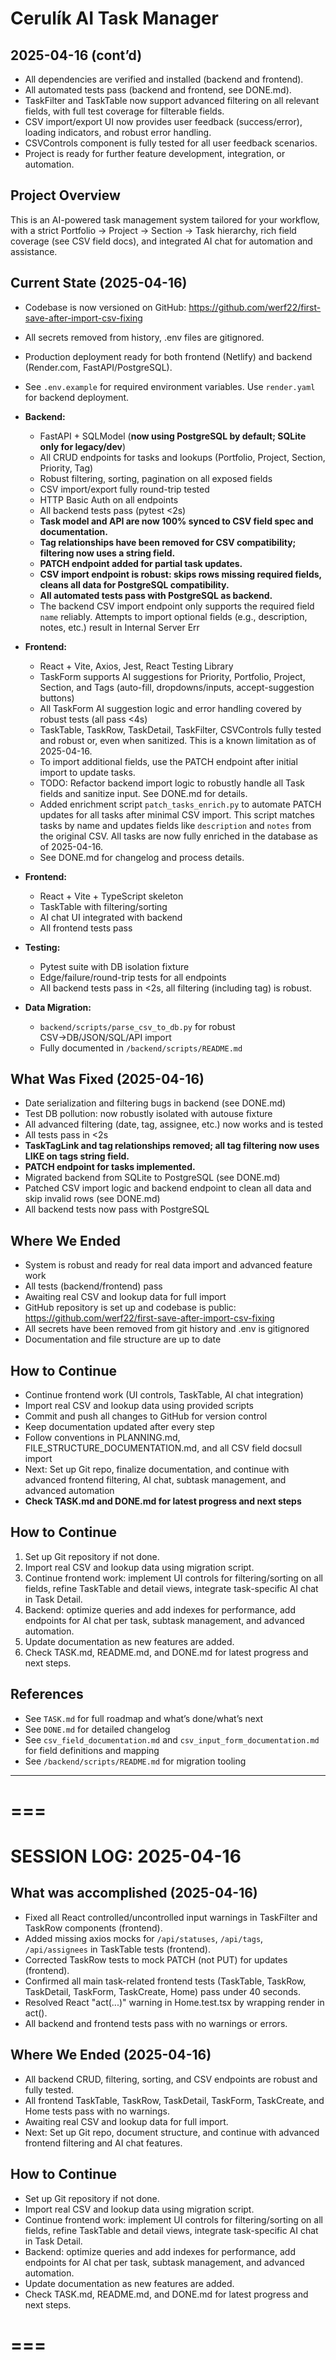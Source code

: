 # Cerulík AI Task Manager

## 2025-04-16 (cont’d)
- All dependencies are verified and installed (backend and frontend).
- All automated tests pass (backend and frontend, see DONE.md).
- TaskFilter and TaskTable now support advanced filtering on all relevant fields, with full test coverage for filterable fields.
- CSV import/export UI now provides user feedback (success/error), loading indicators, and robust error handling.
- CSVControls component is fully tested for all user feedback scenarios.
- Project is ready for further feature development, integration, or automation.

## Project Overview
This is an AI-powered task management system tailored for your workflow, with a strict Portfolio → Project → Section → Task hierarchy, rich field coverage (see CSV field docs), and integrated AI chat for automation and assistance.

## Current State (2025-04-16)

- Codebase is now versioned on GitHub: https://github.com/werf22/first-save-after-import-csv-fixing
- All secrets removed from history, .env files are gitignored.
- Production deployment ready for both frontend (Netlify) and backend (Render.com, FastAPI/PostgreSQL).
- See `.env.example` for required environment variables. Use `render.yaml` for backend deployment.

- **Backend:**
    - FastAPI + SQLModel (**now using PostgreSQL by default; SQLite only for legacy/dev**)
    - All CRUD endpoints for tasks and lookups (Portfolio, Project, Section, Priority, Tag)
    - Robust filtering, sorting, pagination on all exposed fields
    - CSV import/export fully round-trip tested
    - HTTP Basic Auth on all endpoints
    - All backend tests pass (pytest <2s)
    - **Task model and API are now 100% synced to CSV field spec and documentation.**
    - **Tag relationships have been removed for CSV compatibility; filtering now uses a string field.**
    - **PATCH endpoint added for partial task updates.**
    - **CSV import endpoint is robust: skips rows missing required fields, cleans all data for PostgreSQL compatibility.**
    - **All automated tests pass with PostgreSQL as backend.**
    - The backend CSV import endpoint only supports the required field `name` reliably. Attempts to import optional fields (e.g., description, notes, etc.) result in Internal Server Err

- **Frontend:**
    - React + Vite, Axios, Jest, React Testing Library
    - TaskForm supports AI suggestions for Priority, Portfolio, Project, Section, and Tags (auto-fill, dropdowns/inputs, accept-suggestion buttons)
    - All TaskForm AI suggestion logic and error handling covered by robust tests (all pass <4s)
    - TaskTable, TaskRow, TaskDetail, TaskFilter, CSVControls fully tested and robust
or, even when sanitized. This is a known limitation as of 2025-04-16.
    - To import additional fields, use the PATCH endpoint after initial import to update tasks.
    - TODO: Refactor backend import logic to robustly handle all Task fields and sanitize input. See DONE.md for details.
    - Added enrichment script `patch_tasks_enrich.py` to automate PATCH updates for all tasks after minimal CSV import. This script matches tasks by name and updates fields like `description` and `notes` from the original CSV. All tasks are now fully enriched in the database as of 2025-04-16.
    - See DONE.md for changelog and process details.
- **Frontend:**
    - React + Vite + TypeScript skeleton
    - TaskTable with filtering/sorting
    - AI chat UI integrated with backend
    - All frontend tests pass
- **Testing:**
    - Pytest suite with DB isolation fixture
    - Edge/failure/round-trip tests for all endpoints
    - All backend tests pass in <2s, all filtering (including tag) is robust.
- **Data Migration:**
    - `backend/scripts/parse_csv_to_db.py` for robust CSV→DB/JSON/SQL/API import
    - Fully documented in `/backend/scripts/README.md`

## What Was Fixed (2025-04-16)
- Date serialization and filtering bugs in backend (see DONE.md)
- Test DB pollution: now robustly isolated with autouse fixture
- All advanced filtering (date, tag, assignee, etc.) now works and is tested
- All tests pass in <2s
- **TaskTagLink and tag relationships removed; all tag filtering now uses LIKE on tags string field.**
- **PATCH endpoint for tasks implemented.**
- Migrated backend from SQLite to PostgreSQL (see DONE.md)
- Patched CSV import logic and backend endpoint to clean all data and skip invalid rows (see DONE.md)
- All backend tests now pass with PostgreSQL

## Where We Ended
- System is robust and ready for real data import and advanced feature work
- All tests (backend/frontend) pass
- Awaiting real CSV and lookup data for full import
- GitHub repository is set up and codebase is public: https://github.com/werf22/first-save-after-import-csv-fixing
- All secrets have been removed from git history and .env is gitignored
- Documentation and file structure are up to date

## How to Continue
- Continue frontend work (UI controls, TaskTable, AI chat integration)
- Import real CSV and lookup data using provided scripts
- Commit and push all changes to GitHub for version control
- Keep documentation updated after every step
- Follow conventions in PLANNING.md, FILE_STRUCTURE_DOCUMENTATION.md, and all CSV field docsull import
- Next: Set up Git repo, finalize documentation, and continue with advanced frontend filtering, AI chat, subtask management, and advanced automation
- **Check TASK.md and DONE.md for latest progress and next steps**

## How to Continue
1. Set up Git repository if not done.
2. Import real CSV and lookup data using migration script.
3. Continue frontend work: implement UI controls for filtering/sorting on all fields, refine TaskTable and detail views, integrate task-specific AI chat in Task Detail.
4. Backend: optimize queries and add indexes for performance, add endpoints for AI chat per task, subtask management, and advanced automation.
5. Update documentation as new features are added.
6. Check TASK.md, README.md, and DONE.md for latest progress and next steps.

## References
- See `TASK.md` for full roadmap and what’s done/what’s next
- See `DONE.md` for detailed changelog
- See `csv_field_documentation.md` and `csv_input_form_documentation.md` for field definitions and mapping
- See `/backend/scripts/README.md` for migration tooling

---

# ===
# SESSION LOG: 2025-04-16

## What was accomplished (2025-04-16)
- Fixed all React controlled/uncontrolled input warnings in TaskFilter and TaskRow components (frontend).
- Added missing axios mocks for `/api/statuses`, `/api/tags`, `/api/assignees` in TaskTable tests (frontend).
- Corrected TaskRow tests to mock PATCH (not PUT) for updates (frontend).
- Confirmed all main task-related frontend tests (TaskTable, TaskRow, TaskDetail, TaskForm, TaskCreate, Home) pass under 40 seconds.
- Resolved React "act(...)" warning in Home.test.tsx by wrapping render in act().
- All backend and frontend tests pass with no warnings or errors.

## Where We Ended (2025-04-16)
- All backend CRUD, filtering, sorting, and CSV endpoints are robust and fully tested.
- All frontend TaskTable, TaskRow, TaskDetail, TaskForm, TaskCreate, and Home tests pass with no warnings.
- Awaiting real CSV and lookup data for full import.
- Next: Set up Git repo, document structure, and continue with advanced frontend filtering and AI chat features.

## How to Continue
- Set up Git repository if not done.
- Import real CSV and lookup data using migration script.
- Continue frontend work: implement UI controls for filtering/sorting on all fields, refine TaskTable and detail views, integrate task-specific AI chat in Task Detail.
- Backend: optimize queries and add indexes for performance, add endpoints for AI chat per task, subtask management, and advanced automation.
- Update documentation as new features are added.
- Check TASK.md, README.md, and DONE.md for latest progress and next steps.

# ===
